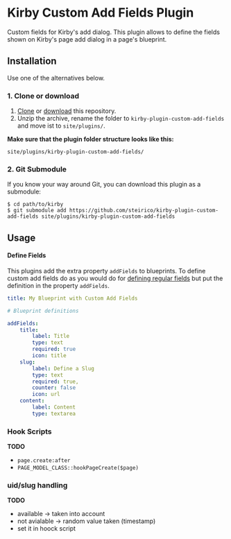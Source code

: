 # Kirby Custom Add Fields Plugin
Custom fields for Kirby's add dialog. This plugin allows to define the fields shown on Kirby's page add dialog in a page's blueprint.

## Installation
Use one of the alternatives below.

### 1. Clone or download

1. [Clone](https://github.com/steirico/kirby-plugin-custom-add-fields.git) or [download](https://github.com/steirico/kirby-plugin-custom-add-fields/archive/master.zip)  this repository.
2. Unzip the archive, rename the folder to `kirby-plugin-custom-add-fields` and move ist to `site/plugins/`.

**Make sure that the plugin folder structure looks like this:**

```
site/plugins/kirby-plugin-custom-add-fields/
```

### 2. Git Submodule

If you know your way around Git, you can download this plugin as a submodule:

```
$ cd path/to/kirby
$ git submodule add https://github.com/steirico/kirby-plugin-custom-add-fields site/plugins/kirby-plugin-custom-add-fields
```
## Usage

#### Define Fields
This plugins add the extra property `addFields` to blueprints.
To define custom add fields do as you would do for [defining regular fields](https://getkirby.com/docs/reference/panel/sections/fields)
but put the definition in the property `addFields`.

```yaml
title: My Blueprint with Custom Add Fields

# Blueprint definitions

addFields:
    title:
        label: Title
        type: text
        required: true
        icon: title
    slug:
        label: Define a Slug
        type: text
        required: true,
        counter: false
        icon: url
    content:
        label: Content
        type: textarea
```

### Hook Scripts
**TODO**
- `page.create:after`
- `PAGE_MODEL_CLASS::hookPageCreate($page)`

### uid/slug handling
**TODO**
- available -> taken into account
- not avialable -> random value taken (timestamp)
- set it in hoock script